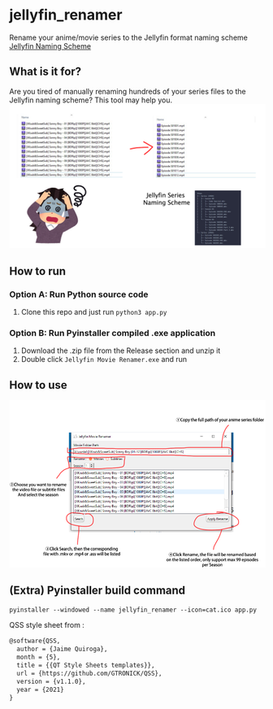 # jellyfin_renamer
Rename your anime/movie series to the Jellyfin format naming scheme
[Jellyfin Naming Scheme](https://jellyfin.org/docs/general/server/media/shows/)

## What is it for?
Are you tired of manually renaming hundreds of your series files to the Jellyfin naming scheme? 
This tool may help you.
![alt text](thumbnail.png)

## How to run
### Option A: Run Python source code
1. Clone this repo and just run `python3 app.py`


### Option B: Run Pyinstaller compiled .exe application
1. Download the .zip file from the Release section and unzip it
2. Double click `Jellyfin Movie Renamer.exe` and run

## How to use
![alt text](guide.png)

## (Extra) Pyinstaller build command
```
pyinstaller --windowed --name jellyfin_renamer --icon=cat.ico app.py
```

QSS style sheet from :
```
@software{QSS,
  author = {Jaime Quiroga},
  month = {5},
  title = {{QT Style Sheets templates}},
  url = {https://github.com/GTRONICK/QSS},
  version = {v1.1.0},
  year = {2021}
}
```
